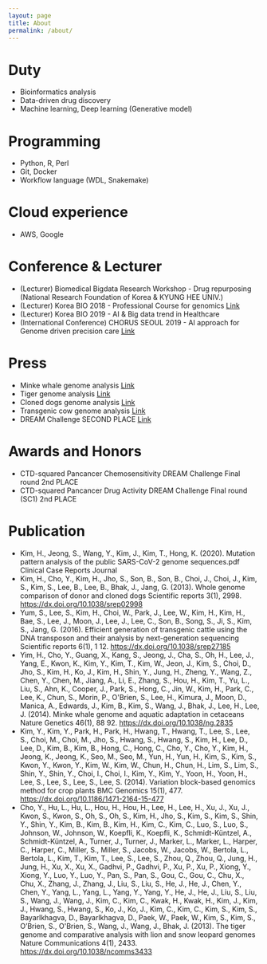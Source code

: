 ```yaml
---
layout: page
title: About
permalink: /about/
---
```


# Duty
- Bioinformatics analysis
- Data-driven drug discovery
- Machine learning, Deep learning (Generative model)

# Programming 
- Python, R, Perl
- Git, Docker
- Workflow language (WDL, Snakemake)

# Cloud experience
- AWS, Google

# Conference & Lecturer
- (Lecturer) Biomedical Bigdata Research Workshop - Drug repurposing (National Research Foundation of Korea & KYUNG HEE UNIV.)
- (Lecturer) Korea BIO 2018 - Professional Course for genomics [Link](http://www.koreabio.org/)
- (Lecturer) Korea BIO 2019 - AI & Big data trend in Healthcare 
- (International Conference) CHORUS SEOUL 2019 - AI approach for Genome driven precision care [Link](http://www.choruscardiology.com/)

# Press
- Minke whale genome analysis [Link](https://www.bioin.or.kr/board.do?cmd=view&bid=research&num=241080)
- Tiger genome analysis [Link](https://www.hankyung.com/finance/article/2013092397156)
- Cloned dogs genome analysis [Link](https://news.joins.com/article/12922659)
- Transgenic cow genome analysis [Link](https://m.etnews.com/20160629000466?obj=Tzo4OiJzdGRDbGFzcyI6Mjp7czo3OiJyZWZlcmVyIjtOO3M6NzoiZm9yd2FyZCI7czoxMzoid2ViIHRvIG1vYmlsZSI7fQ%3D%3D)
- DREAM Challenge SECOND PLACE [Link](http://www.medigatenews.com/news/1848299958)

# Awards and Honors 
- CTD-squared Pancancer Chemosensitivity DREAM Challenge Final round 2nd PLACE
- CTD-squared Pancancer Drug Activity DREAM Challenge Final round (SC1) 2nd PLACE

# Publication
- Kim, H., Jeong, S., Wang, Y., Kim, J., Kim, T., Hong, K. (2020). Mutation pattern analysis of the public SARS-CoV-2 genome sequences.pdf Clinical Case Reports Journal
- Kim, H., Cho, Y., Kim, H., Jho, S., Son, B., Son, B., Choi, J., Choi, J., Kim, S., Kim, S., Lee, B., Lee, B., Bhak, J., Jang, G. (2013). Whole genome comparison of donor and cloned dogs Scientific reports  3(1), 2998. https://dx.doi.org/10.1038/srep02998
- Yum, S., Lee, S., Kim, H., Choi, W., Park, J., Lee, W., Kim, H., Kim, H., Bae, S., Lee, J., Moon, J., Lee, J., Lee, C., Son, B., Song, S., Ji, S., Kim, S., Jang, G. (2016). Efficient generation of transgenic cattle using the DNA transposon and their analysis by next-generation sequencing Scientific reports  6(1), 1 12. https://dx.doi.org/10.1038/srep27185
- Yim, H., Cho, Y., Guang, X., Kang, S., Jeong, J., Cha, S., Oh, H., Lee, J., Yang, E., Kwon, K., Kim, Y., Kim, T., Kim, W., Jeon, J., Kim, S., Choi, D., Jho, S., Kim, H., Ko, J., Kim, H., Shin, Y., Jung, H., Zheng, Y., Wang, Z., Chen, Y., Chen, M., Jiang, A., Li, E., Zhang, S., Hou, H., Kim, T., Yu, L., Liu, S., Ahn, K., Cooper, J., Park, S., Hong, C., Jin, W., Kim, H., Park, C., Lee, K., Chun, S., Morin, P., O'Brien, S., Lee, H., Kimura, J., Moon, D., Manica, A., Edwards, J., Kim, B., Kim, S., Wang, J., Bhak, J., Lee, H., Lee, J. (2014). Minke whale genome and aquatic adaptation in cetaceans Nature Genetics  46(1), 88 92. https://dx.doi.org/10.1038/ng.2835
- Kim, Y., Kim, Y., Park, H., Park, H., Hwang, T., Hwang, T., Lee, S., Lee, S., Choi, M., Choi, M., Jho, S., Hwang, S., Hwang, S., Kim, H., Lee, D., Lee, D., Kim, B., Kim, B., Hong, C., Hong, C., Cho, Y., Cho, Y., Kim, H., Jeong, K., Jeong, K., Seo, M., Seo, M., Yun, H., Yun, H., Kim, S., Kim, S., Kwon, Y., Kwon, Y., Kim, W., Kim, W., Chun, H., Chun, H., Lim, S., Lim, S., Shin, Y., Shin, Y., Choi, I., Choi, I., Kim, Y., Kim, Y., Yoon, H., Yoon, H., Lee, S., Lee, S., Lee, S., Lee, S. (2014). Variation block-based genomics method for crop plants BMC Genomics  15(1), 477. https://dx.doi.org/10.1186/1471-2164-15-477
- Cho, Y., Hu, L., Hu, L., Hou, H., Hou, H., Lee, H., Lee, H., Xu, J., Xu, J., Kwon, S., Kwon, S., Oh, S., Oh, S., Kim, H., Jho, S., Kim, S., Kim, S., Shin, Y., Shin, Y., Kim, B., Kim, B., Kim, H., Kim, C., Kim, C., Luo, S., Luo, S., Johnson, W., Johnson, W., Koepfli, K., Koepfli, K., Schmidt-Küntzel, A., Schmidt-Küntzel, A., Turner, J., Turner, J., Marker, L., Marker, L., Harper, C., Harper, C., Miller, S., Miller, S., Jacobs, W., Jacobs, W., Bertola, L., Bertola, L., Kim, T., Kim, T., Lee, S., Lee, S., Zhou, Q., Zhou, Q., Jung, H., Jung, H., Xu, X., Xu, X., Gadhvi, P., Gadhvi, P., Xu, P., Xu, P., Xiong, Y., Xiong, Y., Luo, Y., Luo, Y., Pan, S., Pan, S., Gou, C., Gou, C., Chu, X., Chu, X., Zhang, J., Zhang, J., Liu, S., Liu, S., He, J., He, J., Chen, Y., Chen, Y., Yang, L., Yang, L., Yang, Y., Yang, Y., He, J., He, J., Liu, S., Liu, S., Wang, J., Wang, J., Kim, C., Kim, C., Kwak, H., Kwak, H., Kim, J., Kim, J., Hwang, S., Hwang, S., Ko, J., Ko, J., Kim, C., Kim, C., Kim, S., Kim, S., Bayarlkhagva, D., Bayarlkhagva, D., Paek, W., Paek, W., Kim, S., Kim, S., O’Brien, S., O'Brien, S., Wang, J., Wang, J., Bhak, J. (2013). The tiger genome and comparative analysis with lion and snow leopard genomes Nature Communications  4(1), 2433. https://dx.doi.org/10.1038/ncomms3433
 
[jekyll-organization]: https://github.com/jekyll
